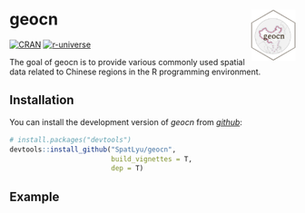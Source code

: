 
<!-- README.md is generated from README.Rmd. Please edit that file -->

# geocn <img src="man/figures/logo.png" align="right" height="90"/>

<!-- badges: start -->

[![CRAN](https://www.r-pkg.org/badges/version/geocn)](https://CRAN.R-project.org/package=geocn)
[![r-universe](https://spatlyu.r-universe.dev/badges/geocn)](https://spatlyu.r-universe.dev/geocn)

<!-- badges: end -->

The goal of geocn is to provide various commonly used spatial data
related to Chinese regions in the R programming environment.

## Installation

You can install the development version of *geocn* from
[*github*](https://github.com/SpatLyu/geocn):

``` r
# install.packages("devtools")
devtools::install_github("SpatLyu/geocn",
                         build_vignettes = T,
                         dep = T)
```

## Example

